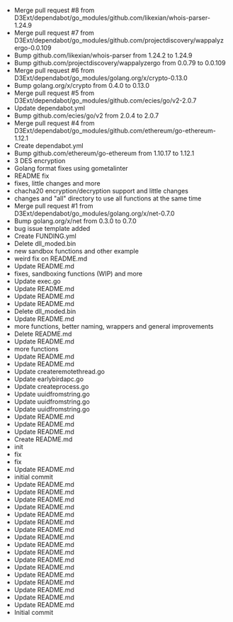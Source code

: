 - Merge pull request #8 from D3Ext/dependabot/go_modules/github.com/likexian/whois-parser-1.24.9
- Merge pull request #7 from D3Ext/dependabot/go_modules/github.com/projectdiscovery/wappalyzergo-0.0.109
- Bump github.com/likexian/whois-parser from 1.24.2 to 1.24.9
- Bump github.com/projectdiscovery/wappalyzergo from 0.0.79 to 0.0.109
- Merge pull request #6 from D3Ext/dependabot/go_modules/golang.org/x/crypto-0.13.0
- Bump golang.org/x/crypto from 0.4.0 to 0.13.0
- Merge pull request #5 from D3Ext/dependabot/go_modules/github.com/ecies/go/v2-2.0.7
- Update dependabot.yml
- Bump github.com/ecies/go/v2 from 2.0.4 to 2.0.7
- Merge pull request #4 from D3Ext/dependabot/go_modules/github.com/ethereum/go-ethereum-1.12.1
- Create dependabot.yml
- Bump github.com/ethereum/go-ethereum from 1.10.17 to 1.12.1
- 3 DES encryption
- Golang format fixes using gometalinter
- README fix
- fixes, little changes and more
- chacha20 encryption/decryption support and little changes
- changes and "all" directory to use all functions at the same time
- Merge pull request #1 from D3Ext/dependabot/go_modules/golang.org/x/net-0.7.0
- Bump golang.org/x/net from 0.3.0 to 0.7.0
- bug issue template added
- Create FUNDING.yml
- Delete dll_moded.bin
- new sandbox functions and other example
- weird fix on README.md
- Update README.md
- fixes, sandboxing functions (WIP) and more
- Update exec.go
- Update README.md
- Update README.md
- Update README.md
- Delete dll_moded.bin
- Update README.md
- more functions, better naming, wrappers and general improvements
- Delete README.md
- Update README.md
- more functions
- Update README.md
- Update README.md
- Update createremotethread.go
- Update earlybirdapc.go
- Update createprocess.go
- Update uuidfromstring.go
- Update uuidfromstring.go
- Update uuidfromstring.go
- Update README.md
- Update README.md
- Update README.md
- Create README.md
- init
- fix
- fix
- Update README.md
- initial commit
- Update README.md
- Update README.md
- Update README.md
- Update README.md
- Update README.md
- Update README.md
- Update README.md
- Update README.md
- Update README.md
- Update README.md
- Update README.md
- Update README.md
- Update README.md
- Update README.md
- Update README.md
- Update README.md
- Update README.md
- Initial commit
